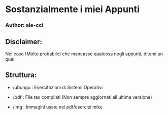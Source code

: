 # Sostanzialmente i miei Appunti
### Author: ale-cci

## Disclaimer:
Nel caso (Molto probabile) che mancasse qualcosa negli appunti, ditemi un quel.
## Struttura:

* /ubungu : Esercitazioni di Sistemi Operativi

* /pdf : File tex compilati (Non sempre aggiornati all'ultima versione)

* /img : Immagini usate nei pdf/esercizi mike


